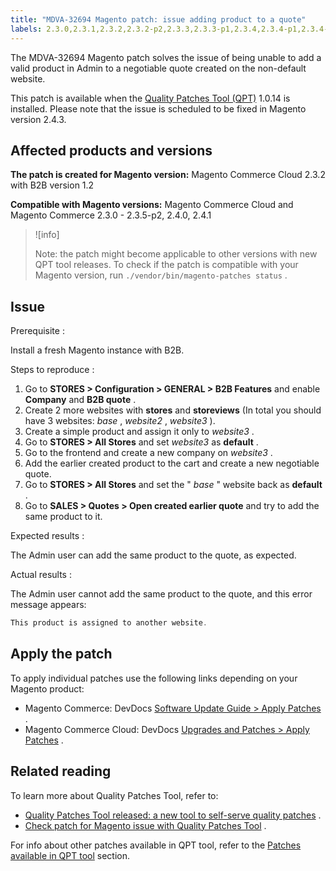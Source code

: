 ```yaml
---
title: "MDVA-32694 Magento patch: issue adding product to a quote"
labels: 2.3.0,2.3.1,2.3.2,2.3.2-p2,2.3.3,2.3.3-p1,2.3.4,2.3.4-p1,2.3.4-p2,2.3.5,2.3.5-p1,2.3.5-p2,2.4.0,2.4.1,QPT 1.0.14,QPT patches,Magento Commerce,Magento Commerce Cloud,Quality Patches Tool,add product,quote
---
```


The MDVA-32694 Magento patch solves the issue of being unable to add a valid product in Admin to a negotiable quote created on the non-default website.

This patch is available when the [Quality Patches Tool (QPT)](https://devdocs.magento.com/guides/v2.4/comp-mgr/patching.html#mqp) 1.0.14 is installed. Please note that the issue is scheduled to be fixed in Magento version 2.4.3.

## Affected products and versions

 **The patch is created for Magento version:** Magento Commerce Cloud 2.3.2 with B2B version 1.2

 **Compatible with Magento versions:** Magento Commerce Cloud and Magento Commerce 2.3.0 - 2.3.5-p2, 2.4.0, 2.4.1

>![info]
>
>Note: the patch might become applicable to other versions with new QPT tool releases. To check if the patch is compatible with your Magento version, run `./vendor/bin/magento-patches status` .

## Issue

 <span class="wysiwyg-underline">Prerequisite</span> :

Install a fresh Magento instance with B2B.

 <span class="wysiwyg-underline">Steps to reproduce</span> :

1. Go to **STORES > Configuration > GENERAL > B2B Features** and enable **Company** and **B2B quote** .
1. Create 2 more websites with **stores** and **storeviews** (In total you should have 3 websites: *base* , *website2* , *website3* ).
1. Create a simple product and assign it only to *website3* .
1. Go to **STORES > All Stores** and set *website3* as **default** .
1. Go to the frontend and create a new company on *website3* .
1. Add the earlier created product to the cart and create a new negotiable quote.
1. Go to **STORES > All Stores** and set the " *base* " website back as **default** .
1. Go to **SALES > Quotes > Open created earlier quote** and try to add the same product to it.

 <span class="wysiwyg-underline">Expected results</span> :

The Admin user can add the same product to the quote, as expected.

 <span class="wysiwyg-underline">Actual results</span> :

The Admin user cannot add the same product to the quote, and this error message appears:

```php
This product is assigned to another website.
```

 
## Apply the patch

To apply individual patches use the following links depending on your Magento product:

* Magento Commerce: DevDocs [Software Update Guide > Apply Patches](https://devdocs.magento.com/guides/v2.4/comp-mgr/patching.html) .
* Magento Commerce Cloud: DevDocs [Upgrades and Patches > Apply Patches](https://devdocs.magento.com/cloud/project/project-patch.html) .

## Related reading

To learn more about Quality Patches Tool, refer to:

* [Quality Patches Tool released: a new tool to self-serve quality patches](https://support.magento.com/hc/en-us/articles/360047139492) .
* [Check patch for Magento issue with Quality Patches Tool](https://support.magento.com/hc/en-us/articles/360047125252) .

For info about other patches available in QPT tool, refer to the [Patches available in QPT tool](https://support.magento.com/hc/en-us/sections/360010506631-Patches-available-in-QPT-tool-) section.